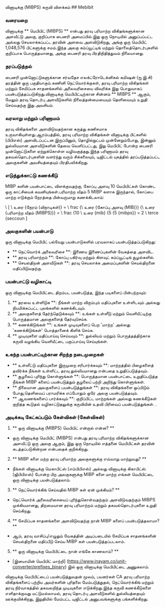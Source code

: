 வினாடிக்கு (MIBPS) கருவி விளக்கம் ## Mebibit

### வரையறை
வினாடிக்கு ** மெபிபிட் (MIBPS) ** என்பது தரவு பரிமாற்ற விகிதங்களுக்கான அளவீட்டு அலகு, குறிப்பாக பைனரி அமைப்பில்.இது ஒரு நொடியில் அனுப்பப்பட்ட அல்லது செயலாக்கப்பட்ட தரவின் அளவை அளவிடுகிறது, அங்கு ஒரு மெபிபிட் 1,048,576 பிட்களுக்கு சமம்.இந்த அலகு கம்ப்யூட்டிங் மற்றும் தொலைத்தொடர்புகளில் குறிப்பாக பொருத்தமானது, அங்கு பைனரி தரவு பிரதிநிதித்துவம் நிலையானது.

### தரப்படுத்தல்
பைனரி முன்னொட்டுகளுக்கான சர்வதேச எலக்ட்ரோடெக்னிகல் கமிஷன் (ஐ.இ.சி) தரத்தின் ஒரு பகுதியாகும்.கணினி நெட்வொர்க்குகள், தரவு பரிமாற்ற விகிதங்கள் மற்றும் சேமிப்பக சாதனங்களில் அலைவரிசையை விவரிக்க இது பொதுவாகப் பயன்படுத்தப்படுகிறது.வினாடிக்கு மெபிபிட்டிற்கான சின்னம் ** MIBPS ** ஆகும், மேலும் தரவு தொடர்பு அளவீடுகளில் நிலைத்தன்மையையும் தெளிவையும் உறுதி செய்வதற்கு இது அவசியம்.

### வரலாறு மற்றும் பரிணாமம்
தரவு விகிதங்களை அளவிடுவதற்கான கருத்து கணிசமாக உருவாகியுள்ளது.ஆரம்பத்தில், தரவு பரிமாற்ற விகிதங்கள் வினாடிக்கு பிட்களில் (பிபிஎஸ்) அளவிடப்பட்டன.இருப்பினும், தொழில்நுட்பம் முன்னேறும்போது, ​​இன்னும் துல்லியமான அளவீடுகளின் தேவை வெளிப்பட்டது, இது மெபிபிட் போன்ற பைனரி முன்னொட்டுகளை ஏற்றுக்கொள்ள வழிவகுத்தது.இந்த பரிணாமம் தரவு தகவல்தொடர்புகளின் வளர்ந்து வரும் சிக்கலையும், டிஜிட்டல் யுகத்தில் தரப்படுத்தப்பட்ட அலகுகளின் அவசியத்தையும் பிரதிபலிக்கிறது.

### எடுத்துக்காட்டு கணக்கீடு
MIBP களின் பயன்பாட்டை விளக்குவதற்கு, கோப்பு அளவு 10 மெபிபிட்கள் கொண்ட ஒரு காட்சியைக் கவனியுங்கள்.பரிமாற்ற வீதம் 5 MIBP களாக இருந்தால், கோப்பை மாற்ற எடுக்கும் நேரத்தை பின்வருமாறு கணக்கிடலாம்:

\ [
\ உரை {நேரம் (விநாடிகள்)} = \ frac {\ உரை {கோப்பு அளவு (MIB)}} {\ உரை {பரிமாற்ற வீதம் (MIBPS)}} = \ frac {10 \ உரை {mib} {5 {5 {mibps}} = 2 \ terce {seccoun
\]

### அலகுகளின் பயன்பாடு
ஒரு வினாடிக்கு மெபிபிட் பல்வேறு பயன்பாடுகளில் பரவலாகப் பயன்படுத்தப்படுகிறது:
- ** நெட்வொர்க் அலைவரிசை **: இணைய இணைப்புகளின் வேகத்தை அளவிட.
- ** தரவு பரிமாற்றம் **: கோப்பு பகிர்வு மற்றும் கிளவுட் கம்ப்யூட்டிங் சூழல்களில்.
- ** செயல்திறன் அளவீடுகள் **: தரவு செயலாக்க அமைப்புகளின் செயல்திறனை மதிப்பிடுவதற்கு.

### பயன்பாட்டு வழிகாட்டி
ஒரு வினாடிக்கு மெபிபிட்டை திறம்பட பயன்படுத்த, இந்த படிகளைப் பின்பற்றவும்:
1. ** தரவை உள்ளிடுக **: நீங்கள் மாற்ற விரும்பும் மதிப்புகளை உள்ளிடவும் அல்லது நியமிக்கப்பட்ட புலங்களில் கணக்கிடவும்.
2. ** அலகுகளைத் தேர்ந்தெடுக்கவும் **: உங்கள் உள்ளீடு மற்றும் வெளியீட்டிற்கு பொருத்தமான அலகுகளைத் தேர்வுசெய்க.
3. ** கணக்கிடுங்கள் **: உங்கள் முடிவுகளைப் பெற 'மாற்ற' அல்லது 'கணக்கிடுங்கள்' பொத்தானைக் கிளிக் செய்க.
4. ** முடிவுகளை மதிப்பாய்வு செய்யவும் **: துல்லியம் மற்றும் பொருத்தத்திற்காக கருவி வழங்கிய வெளியீட்டை பகுப்பாய்வு செய்யுங்கள்.

### உகந்த பயன்பாட்டிற்கான சிறந்த நடைமுறைகள்
- ** உள்ளீட்டு மதிப்புகளை இருமுறை சரிபார்க்கவும் **: மாற்றத்தில் பிழைகளைத் தவிர்க்க நீங்கள் உள்ளிட்ட தரவு துல்லியமானது என்பதை உறுதிப்படுத்தவும்.
- ** சூழலைப் புரிந்து கொள்ளுங்கள் **: பொருத்தமான பயன்பாட்டை உறுதிப்படுத்த நீங்கள் MIBP களைப் பயன்படுத்தும் சூழலைப் பற்றி அறிந்து கொள்ளுங்கள்.
- ** நிலையான அலகுகளைப் பயன்படுத்துங்கள் **: தரவு விகிதங்களை ஒப்பிடும் போது, ​​தெளிவைப் பராமரிக்க எப்போதும் ஒரே அலகு பயன்படுத்தவும்.
- ** ஆவணங்களைப் பார்க்கவும் **: குறிப்பிட்ட மாற்றங்கள் அல்லது கணக்கீடுகள் குறித்த கூடுதல் வழிகாட்டுதலுக்கு கருவியின் உதவி பிரிவைப் பயன்படுத்துங்கள்.
.

### அடிக்கடி கேட்கப்படும் கேள்விகள் (கேள்விகள்)

1. ** ஒரு வினாடிக்கு (MIBPS) மெபிபிட் என்றால் என்ன? **
- ஒரு வினாடிக்கு மெபிபிட் (MIBPS) என்பது தரவு பரிமாற்ற விகிதங்களுக்கான அளவீட்டு ஒரு அலகு ஆகும், இது ஒரு நொடியில் எத்தனை மெபிபிட்கள் தரவின் கடத்தப்படுகின்றன என்பதைக் குறிக்கிறது.

2. ** MIBP களை மற்ற தரவு பரிமாற்ற அலகுகளுக்கு எவ்வாறு மாற்றுவது? **
- நீங்கள் வினாடிக்கு மெகாபிட்ஸ் (எம்பிபிஎஸ்) அல்லது வினாடிக்கு கிகாபிட்ஸ் (ஜிபிபிஎஸ்) போன்ற பிற அலகுகளுக்கு MIBP களை மாற்ற எங்கள் மெபிபிட்டை ஒரு வினாடிக்கு பயன்படுத்தலாம்.

3. ** நெட்வொர்க்கிங் செய்வதில் MIBP கள் ஏன் முக்கியம்? **
- நெட்வொர்க் அலைவரிசையைப் புரிந்துகொள்வதற்கும் அளவிடுவதற்கும் MIBPS முக்கியமானது, திறமையான தரவு பரிமாற்றம் மற்றும் தகவல்தொடர்புகளை உறுதி செய்கிறது.

4. ** சேமிப்பக சாதனங்களை அளவிடுவதற்கு நான் MIBP களைப் பயன்படுத்தலாமா? **
- ஆம், தரவு வாசிப்பு/எழுதும் வேகத்தின் அடிப்படையில் சேமிப்பக சாதனங்களின் செயல்திறனை மதிப்பீடு செய்ய MIBP கள் பயன்படுத்தப்படலாம்.

5. ** ஒரு வினாடிக்கு மெபிபிட்டை நான் எங்கே காணலாம்? **
- [இனயாமின் மெபிபிட் மாற்றி] (https://www.inayam.co/unit-converter/prefixes_binary) இல் ஒரு வினாடிக்கு மெபிபிட்டை அணுகலாம்.

வினாடிக்கு மெபிபிட்டைப் பயன்படுத்துவதன் மூலம், பயனர்கள் CA தரவு பரிமாற்ற விகிதங்களைப் பற்றிய அவர்களின் புரிதலை மேம்படுத்துதல், நெட்வொர்க்கிங் மற்றும் தரவு நிர்வாகத்தில் தகவலறிந்த முடிவுகளை எடுக்கிறது.இந்த கருவி கணக்கீடுகளை எளிதாக்குவது மட்டுமல்லாமல், தரவு தொடர்பு அளவீடுகளில் துல்லியத்தையும் ஊக்குவிக்கிறது, இறுதியில் மேம்பட்ட டிஜிட்டல் அனுபவங்களுக்கு பங்களிக்கிறது.